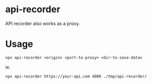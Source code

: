 # api-recorder

API recorder also works as a proxy.

# Usage


    npx api-recorder <origin> <port-to-proxy> <dir-to-save-data>

ie.

    npx api-recorder https://your-api.com 4000 ./tmp/api-recorder/
